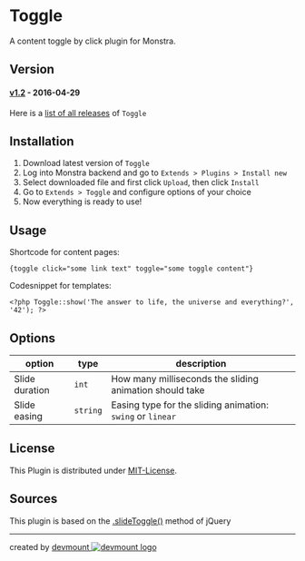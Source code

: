 Toggle
======

A content toggle by click plugin for Monstra.

## Version
#### [**v1.2**](https://github.com/devmount-monstra/toggle/releases/tag/v1.2) - 2016-04-29

Here is a [list of all releases](https://github.com/devmount-monstra/toggle/releases) of `Toggle`

## Installation
1. Download latest version of `Toggle`
2. Log into Monstra backend and go to `Extends > Plugins > Install new`
3. Select downloaded file and first click `Upload`, then click `Install`
4. Go to `Extends > Toggle` and configure options of your choice
5. Now everything is ready to use!

## Usage
Shortcode for content pages:

    {toggle click="some link text" toggle="some toggle content"}

Codesnippet for templates:

    <?php Toggle::show('The answer to life, the universe and everything?', '42'); ?>

## Options
| option         | type     | description                                                 |
|----------------|----------|-------------------------------------------------------------|
| Slide duration | `int`    | How many milliseconds the sliding animation should take     |
| Slide easing   | `string` | Easing type for the sliding animation: `swing` or `linear`  |

## License
This Plugin is distributed under [MIT-License](http://opensource.org/licenses/mit-license.html).

## Sources
This plugin is based on the [.slideToggle()](http://api.jquery.com/slidetoggle/) method of jQuery

---
created by [devmount ![devmount logo](http://media.devmount.de/devmount_small_dark.png)](http://devmount.de)